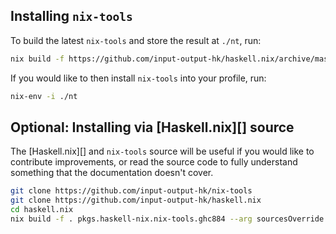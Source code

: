 ## Installing `nix-tools`

To build the latest `nix-tools` and store the result at `./nt`, run:

```bash
nix build -f https://github.com/input-output-hk/haskell.nix/archive/master.tar.gz pkgs.haskell-nix.nix-tools.ghc884 --out-link nt
```

If you would like to then install `nix-tools` into your profile, run:

```bash
nix-env -i ./nt
```

## Optional: Installing via [Haskell.nix][] source

The [Haskell.nix][] and `nix-tools` source will be useful if you would
like to contribute improvements, or read the source code to fully
understand something that the documentation doesn't cover.

```bash
git clone https://github.com/input-output-hk/nix-tools
git clone https://github.com/input-output-hk/haskell.nix
cd haskell.nix
nix build -f . pkgs.haskell-nix.nix-tools.ghc884 --arg sourcesOverride '{ nix-tools = ../nix-tools; }' --out-link nt
```
